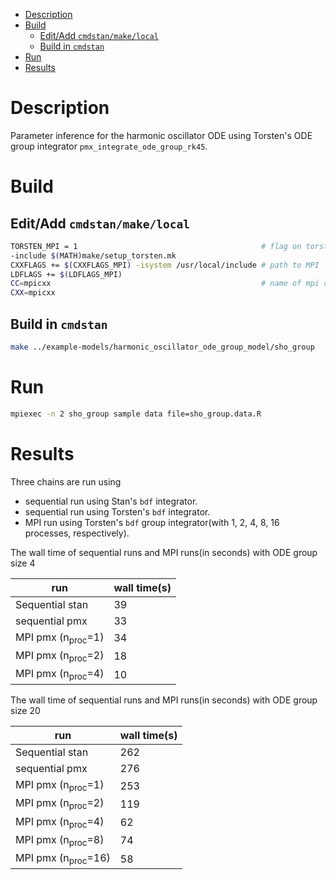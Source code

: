 - [Description](#org48a23c6)
- [Build](#orgf1aba9c)
  - [Edit/Add `cmdstan/make/local`](#org8081c39)
  - [Build in `cmdstan`](#org51e3b15)
- [Run](#org5967c70)
- [Results](#orgea6b51c)


<a id="org48a23c6"></a>

# Description

Parameter inference for the harmonic oscillator ODE using Torsten's ODE group integrator `pmx_integrate_ode_group_rk45`.


<a id="orgf1aba9c"></a>

# Build


<a id="org8081c39"></a>

## Edit/Add `cmdstan/make/local`

```sh
TORSTEN_MPI = 1                                         # flag on torsten's MPI solvers
-include $(MATH)make/setup_torsten.mk
CXXFLAGS += $(CXXFLAGS_MPI) -isystem /usr/local/include # path to MPI library's headers
LDFLAGS += $(LDFLAGS_MPI)
CC=mpicxx                                               # name of mpi compilers
CXX=mpicxx
```


<a id="org51e3b15"></a>

## Build in `cmdstan`

```sh
make ../example-models/harmonic_oscillator_ode_group_model/sho_group
```


<a id="org5967c70"></a>

# Run

```sh
mpiexec -n 2 sho_group sample data file=sho_group.data.R
```


<a id="orgea6b51c"></a>

# Results

Three chains are run using

-   sequential run using Stan's `bdf` integrator.
-   sequential run using Torsten's `bdf` integrator.
-   MPI run using Torsten's `bdf` group integrator(with 1, 2, 4, 8, 16 processes, respectively).

The wall time of sequential runs and MPI runs(in seconds) with ODE group size 4

| run                          | wall time(s) |
|---------------------------- |------------ |
| Sequential stan              | 39           |
| sequential pmx               | 33           |
| MPI pmx (n<sub>proc</sub>=1) | 34           |
| MPI pmx (n<sub>proc</sub>=2) | 18           |
| MPI pmx (n<sub>proc</sub>=4) | 10           |

The wall time of sequential runs and MPI runs(in seconds) with ODE group size 20

| run                           | wall time(s) |
|----------------------------- |------------ |
| Sequential stan               | 262          |
| sequential pmx                | 276          |
| MPI pmx (n<sub>proc</sub>=1)  | 253          |
| MPI pmx (n<sub>proc</sub>=2)  | 119          |
| MPI pmx (n<sub>proc</sub>=4)  | 62           |
| MPI pmx (n<sub>proc</sub>=8)  | 74           |
| MPI pmx (n<sub>proc</sub>=16) | 58           |
